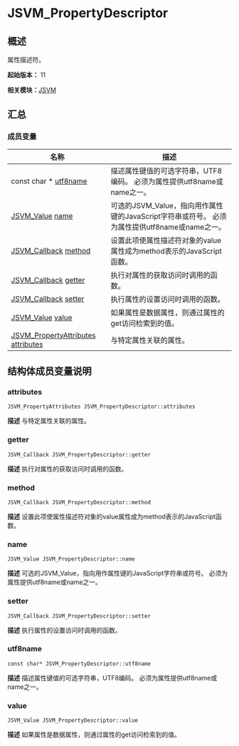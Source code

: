 # JSVM_PropertyDescriptor


## 概述

属性描述符。

**起始版本：** 11

**相关模块：**[JSVM](_j_s_v_m.md)


## 汇总


### 成员变量

| 名称 | 描述 | 
| -------- | -------- |
| const char \* [utf8name](#utf8name) | 描述属性键值的可选字符串，UTF8编码。 必须为属性提供utf8name或name之一。  | 
| [JSVM_Value](_j_s_v_m.md#jsvm_value) [name](#name) | 可选的JSVM_Value，指向用作属性键的JavaScript字符串或符号。 必须为属性提供utf8name或name之一。  | 
| [JSVM_Callback](_j_s_v_m.md#jsvm_callback) [method](#method) | 设置此项使属性描述符对象的value属性成为method表示的JavaScript函数。  | 
| [JSVM_Callback](_j_s_v_m.md#jsvm_callback) [getter](#getter) | 执行对属性的获取访问时调用的函数。  | 
| [JSVM_Callback](_j_s_v_m.md#jsvm_callback) [setter](#setter) | 执行属性的设置访问时调用的函数。  | 
| [JSVM_Value](_j_s_v_m.md#jsvm_value) [value](#value) | 如果属性是数据属性，则通过属性的get访问检索到的值。  | 
| [JSVM_PropertyAttributes](_j_s_v_m.md#jsvm_propertyattributes) [attributes](#attributes) | 与特定属性关联的属性。  | 


## 结构体成员变量说明


### attributes

```
JSVM_PropertyAttributes JSVM_PropertyDescriptor::attributes
```
**描述**
与特定属性关联的属性。


### getter

```
JSVM_Callback JSVM_PropertyDescriptor::getter
```
**描述**
执行对属性的获取访问时调用的函数。


### method

```
JSVM_Callback JSVM_PropertyDescriptor::method
```
**描述**
设置此项使属性描述符对象的value属性成为method表示的JavaScript函数。


### name

```
JSVM_Value JSVM_PropertyDescriptor::name
```
**描述**
可选的JSVM_Value，指向用作属性键的JavaScript字符串或符号。 必须为属性提供utf8name或name之一。


### setter

```
JSVM_Callback JSVM_PropertyDescriptor::setter
```
**描述**
执行属性的设置访问时调用的函数。


### utf8name

```
const char* JSVM_PropertyDescriptor::utf8name
```
**描述**
描述属性键值的可选字符串，UTF8编码。 必须为属性提供utf8name或name之一。


### value

```
JSVM_Value JSVM_PropertyDescriptor::value
```
**描述**
如果属性是数据属性，则通过属性的get访问检索到的值。
